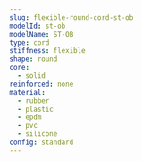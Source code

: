 ```yaml
---
slug: flexible-round-cord-st-ob
modelId: st-ob
modelName: ST-OB
type: cord
stiffness: flexible
shape: round
core:
  - solid
reinforced: none
material:
  - rubber
  - plastic
  - epdm
  - pvc
  - silicone
config: standard
---
```

